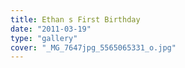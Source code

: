 ```yaml
---
title: Ethan s First Birthday
date: "2011-03-19"
type: "gallery"
cover: "_MG_7647jpg_5565065331_o.jpg"
---
```

